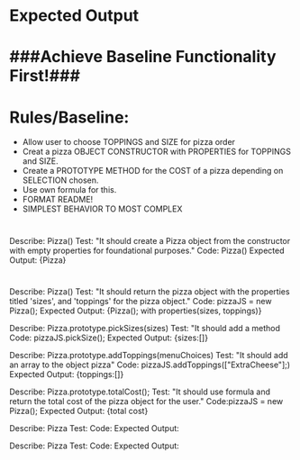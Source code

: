 # Expected Output 
#                ###Achieve Baseline Functionality First!###

# Rules/Baseline:
* Allow user to choose TOPPINGS and SIZE for pizza order
 * Creat a pizza OBJECT CONSTRUCTOR with PROPERTIES for TOPPINGS and SIZE.
 * Create a PROTOTYPE METHOD for the COST of a pizza depending on SELECTION chosen.
 * Use own formula for this.
 * FORMAT README!
 * SIMPLEST BEHAVIOR TO MOST COMPLEX
#
# #####################
<!-- special mold to create 'new' objects(instance) -->
<!-- this is your constructor(shell) -->
Describe: Pizza()
Test: "It should create a Pizza object from the constructor with empty properties for foundational purposes." 
Code: Pizza()
Expected Output: {Pizza}
# ####################

<!-- VIS:menu/user walk-in maybe?  -->
<!-- OBJECT -->
Describe: Pizza()
Test: "It should return the pizza object with the properties titled 'sizes', and 'toppings' for the pizza object."
Code: pizzaJS = new Pizza();
Expected Output: {Pizza(); with properties(sizes, toppings)}


<!-- 
function Pizza(){
  this.sizes = ?;
  this.toppings = ?;
} -->


<!-- User deciding size of pizza..determine sizes..??? -->
<!-- What determines sizes...small/med/lrg??...NOTE: FORMULA FOR COST FOR PIZZA/TOPPINGS  -->
<!-- NOTE: SIZE properties(User size choice) above in first test -->
<!--##VIS: USER PICK SIZE## -->
<!-- "PROTOTYPE" PROPERTY -->
Describe: Pizza.prototype.pickSizes(sizes)
Test: "It should add a method  
Code: pizzaJS.pickSize();
Expected Output: {sizes:[]}

<!-- ADD ARRAY??????  -->
<!-- NOTE: GETTING BACK USERS CHOICE OF PIZZA 'SIZE' AND TOPPING... -->
<!-- ##VIS: USER ADD TOPPINGS -->
<!-- "PROTOTYPE" PROPERTY -->
Describe: Pizza.prototype.addToppings(menuChoices)
Test: "It should add an array to the object pizza"
Code: pizzaJS.addToppings(["ExtraCheese"];)
Expected Output: {toppings:[]}

<!-- USE A FORMULA...REMEMBER 'NUMBERS/PARSING' -->
<!-- ##VIS: USER GETS TOTAL COST -->
<!-- "PROTOTYPE" PROPERTY -->
Describe: Pizza.prototype.totalCost();
Test: "It should use formula and return the total cost of the pizza object for the user."
Code:pizzaJS = new Pizza();
Expected Output: {total cost}
<!-- BASELINE ^^^^^^^^^^^^^^ ??? -->

Describe: Pizza
Test: 
Code:
Expected Output:

Describe: Pizza
Test: 
Code:
Expected Output:
#
<!-- NOTES:------------------------------------------------------------------ -->

<!-- README Layout Note:
-References/documentation section..maybe?
-Fix overall layout for readability
-Add all notes to README for visual representation 'thought process' throughout application build...Checkout README best practices first. -->

<!-- 
# obj-check #
-constructors and protype utilization
-App works as expected upon use
-Quality, plain english specs in README
-Baseline functionality by dealine -->

<!-- FORMULA: ???
#(pick)...size..toppings..total cost... -->
<!-- 

/* mdn webs docs reference
    #Object.keys()#
    const object1 = {
      a:'something',
      b: 42,
      c: false
    };
    console.log(Object.keys(object1));
    //expected output: Array ["a","b","c"]
    "new" keyword 
*/ -->

